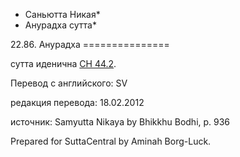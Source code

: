 * Саньютта Никая*
* Анурадха сутта*

22\.86\. Анурадха
\=\=\=\=\=\=\=\=\=\=\=\=\=\=\=

сутта иденична [СН 44\.2](/sn44\.2/ru/sv)\.

Перевод с английского: SV

редакция перевода: 18\.02\.2012

источник: Samyutta Nikaya by Bhikkhu Bodhi, p\. 936

Prepared for SuttaCentral by Aminah Borg\-Luck\.